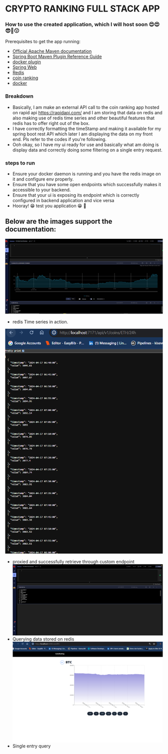 #   CRYPTO RANKING FULL STACK APP

### How to use the created application, which I will host soon 😍😍😎🥰😗

Prerequisites to get the app running:

* [Official Apache Maven documentation](https://maven.apache.org/guides/index.html)
* [Spring Boot Maven Plugin Reference Guide](https://docs.spring.io/spring-boot/docs/3.2.4/maven-plugin/reference/html/)
* [docker plugin](https://docs.spring.io/spring-boot/docs/3.2.4/maven-plugin/reference/html/#build-image)
* [Spring Web](https://docs.spring.io/spring-boot/docs/3.2.4/reference/htmlsingle/index.html#web)
* [Redis](https://redis.io/docs/latest/)
* [coin ranking](https://rapidapi.com/Coinranking/api/coinranking1)
* [docker](https://hub.docker.com/)


### Breakdown

* Basically, I am make an external API call to the coin ranking app hosted on rapid api https://rapidapi.com/
and I am storing that data on redis and also making use of redis time series and other beautiful features that 
redis has to offer right out of the box.
* I have correctly formatting the timeStamp and making it available for my spring boot rest API which later I am
displaying the data on my front end. Pls refer to the codes if you're following.
* Ooh okay, so I have my ui ready for use and basically what am doing is display data and correctly doing some 
filtering on a single entry request.

### steps to run

* Ensure your docker daemon is running and you have the redis image on it and configure env properly.
* Ensure that you have some open endpoints which successfully makes it accessible to your backend.
* Ensure that your ui is exposing its endpoint which is correctly configured in backend application and vice versa
* Hooray! 😁 test you application 😁 🐾

## Below are the images support the documentation:
![Time stamp visualization](https://github.com/kisevu/crypto/blob/main/src/main/resources/images/visualize%20by%20timestamp.PNG)
* redis Time series in action.

![filter by time on my rest API](https://github.com/kisevu/crypto/blob/main/src/main/resources/images/filter%20by%20time.PNG)
* proxied and successfully retrieve through custom endpoint
![Querying through redis](https://github.com/kisevu/crypto/blob/main/src/main/resources/images/redis%20query%20CLI.PNG)
* Querying data stored on redis
![Single entry query via custom API](https://github.com/kisevu/crypto/blob/main/src/main/resources/images/single%20crypto.PNG)
* Single entry query
